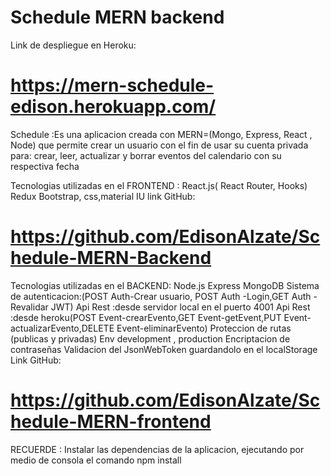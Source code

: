 # Schedule MERN backend

Link de despliegue en Heroku:
# https://mern-schedule-edison.herokuapp.com/

Schedule :Es una aplicacion creada con MERN=(Mongo, Express, React , Node) que permite crear un usuario con el fin de usar su cuenta privada para: crear, leer, actualizar y borrar eventos del calendario con su respectiva fecha 

Tecnologias utilizadas en el FRONTEND :
React.js( React Router, Hooks)
Redux
Bootstrap, css,material IU
link GitHub:
# https://github.com/EdisonAlzate/Schedule-MERN-Backend

Tecnologias utilizadas en el BACKEND:
Node.js
Express
MongoDB 
Sistema de autenticacion:(POST Auth-Crear usuario, POST Auth -Login,GET Auth -Revalidar JWT)
Api Rest :desde servidor local en el puerto 4001
Api Rest :desde heroku(POST Event-crearEvento,GET Event-getEvent,PUT Event-actualizarEvento,DELETE Event-eliminarEvento)
Proteccion de rutas (publicas y privadas)
Env development , production
Encriptacion de contraseñas
Validacion del JsonWebToken guardandolo en el localStorage
Link GitHub:
# https://github.com/EdisonAlzate/Schedule-MERN-frontend

RECUERDE : Instalar las dependencias de la aplicacion, ejecutando por medio de consola el comando npm install